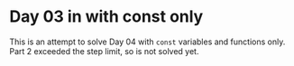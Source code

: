 # Day 03 in with const only
This is an attempt to solve Day 04 with `const` variables and functions only.
Part 2 exceeded the step limit, so is not solved yet.
